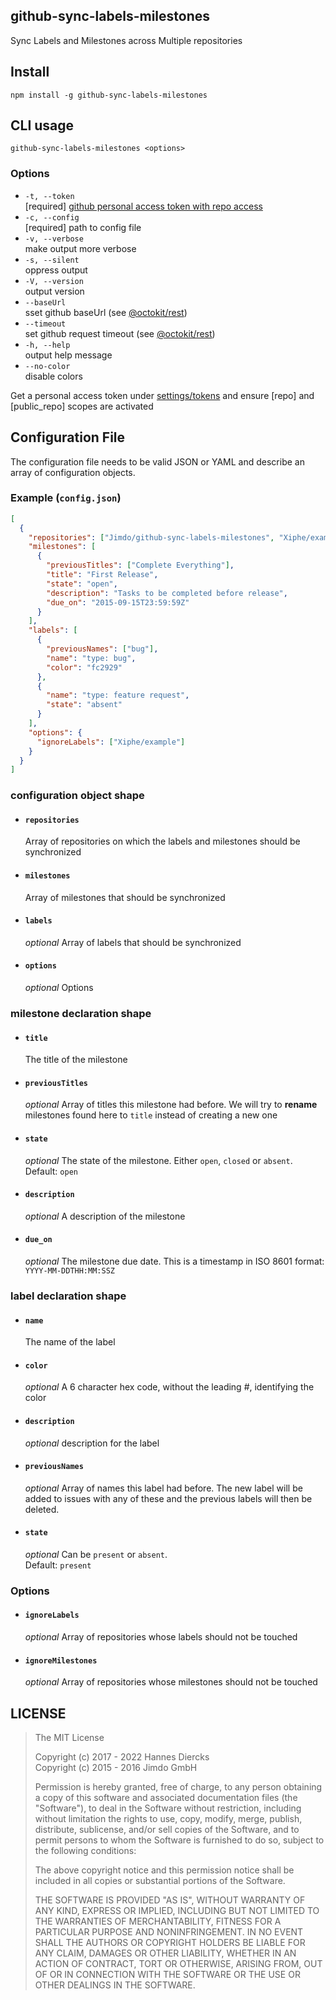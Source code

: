 ## github-sync-labels-milestones

Sync Labels and Milestones across Multiple repositories

## Install

`npm install -g github-sync-labels-milestones`

## CLI usage

`github-sync-labels-milestones <options>`

### Options

- `-t, --token`  
  [required] [github personal access token with repo access](https://github.com/settings/tokens/new)
- `-c, --config`  
  [required] path to config file
- `-v, --verbose`  
  make output more verbose
- `-s, --silent`  
  oppress output
- `-V, --version`  
  output version
- `--baseUrl`  
  sset github baseUrl (see [@octokit/rest](https://octokit.github.io/rest.js/v18#usage))
- `--timeout`  
  set github request timeout (see [@octokit/rest](https://octokit.github.io/rest.js/v18#usage))
- `-h, --help`  
  output help message
- `--no-color`  
  disable colors

Get a personal access token under [settings/tokens](https://github.com/settings/tokens)
and ensure [repo] and [public_repo] scopes are activated

## Configuration File

The configuration file needs to be valid JSON or YAML and describe
an array of configuration objects.

### Example (`config.json`)

```json
[
  {
    "repositories": ["Jimdo/github-sync-labels-milestones", "Xiphe/example"],
    "milestones": [
      {
        "previousTitles": ["Complete Everything"],
        "title": "First Release",
        "state": "open",
        "description": "Tasks to be completed before release",
        "due_on": "2015-09-15T23:59:59Z"
      }
    ],
    "labels": [
      {
        "previousNames": ["bug"],
        "name": "type: bug",
        "color": "fc2929"
      },
      {
        "name": "type: feature request",
        "state": "absent"
      }
    ],
    "options": {
      "ignoreLabels": ["Xiphe/example"]
    }
  }
]
```

### configuration object shape

- #### `repositories`

  Array of repositories on which the labels and milestones
  should be synchronized

- #### `milestones`

  Array of milestones that should be synchronized

- #### `labels`

  _optional_ Array of labels that should be synchronized

- #### `options`

  _optional_ Options

### milestone declaration shape

- #### `title`

  The title of the milestone

- #### `previousTitles`

  _optional_ Array of titles this milestone had before.
  We will try to **rename** milestones found here to `title`
  instead of creating a new one

- #### `state`

  _optional_ The state of the milestone. Either `open`, `closed` or `absent`.  
  Default: `open`

- #### `description`

  _optional_ A description of the milestone

- #### `due_on`

  _optional_ The milestone due date. This is a timestamp in ISO 8601 format:  
  `YYYY-MM-DDTHH:MM:SSZ`

### label declaration shape

- #### `name`

  The name of the label

- #### `color`

  _optional_ A 6 character hex code, without the leading #, identifying the color

- #### `description`

  _optional_ description for the label

- #### `previousNames`

  _optional_ Array of names this label had before.
  The new label will be added to issues with any of these
  and the previous labels will then be deleted.

- #### `state`

  _optional_ Can be `present` or `absent`.  
  Default: `present`

### Options

- #### `ignoreLabels`

  _optional_ Array of repositories whose labels should not be touched

- #### `ignoreMilestones`

  _optional_ Array of repositories whose milestones should not be touched

## LICENSE

> The MIT License
>
> Copyright (c) 2017 - 2022 Hannes Diercks  
> Copyright (c) 2015 - 2016 Jimdo GmbH
>
> Permission is hereby granted, free of charge, to any person obtaining a copy
> of this software and associated documentation files (the "Software"), to deal
> in the Software without restriction, including without limitation the rights
> to use, copy, modify, merge, publish, distribute, sublicense, and/or sell
> copies of the Software, and to permit persons to whom the Software is
> furnished to do so, subject to the following conditions:
>
> The above copyright notice and this permission notice shall be included in
> all copies or substantial portions of the Software.
>
> THE SOFTWARE IS PROVIDED "AS IS", WITHOUT WARRANTY OF ANY KIND, EXPRESS OR
> IMPLIED, INCLUDING BUT NOT LIMITED TO THE WARRANTIES OF MERCHANTABILITY,
> FITNESS FOR A PARTICULAR PURPOSE AND NONINFRINGEMENT. IN NO EVENT SHALL THE
> AUTHORS OR COPYRIGHT HOLDERS BE LIABLE FOR ANY CLAIM, DAMAGES OR OTHER
> LIABILITY, WHETHER IN AN ACTION OF CONTRACT, TORT OR OTHERWISE, ARISING FROM,
> OUT OF OR IN CONNECTION WITH THE SOFTWARE OR THE USE OR OTHER DEALINGS IN
> THE SOFTWARE.
